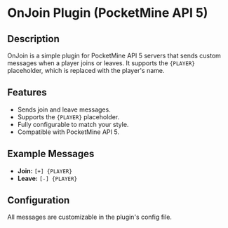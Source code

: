 # OnJoin Plugin (PocketMine API 5)

## Description
OnJoin is a simple plugin for PocketMine API 5 servers that sends custom messages when a player joins or leaves. It supports the `{PLAYER}` placeholder, which is replaced with the player's name.

## Features
- Sends join and leave messages.
- Supports the `{PLAYER}` placeholder.
- Fully configurable to match your style.
- Compatible with PocketMine API 5.

## Example Messages
- **Join:** `[+] {PLAYER}`
- **Leave:** `[-] {PLAYER}`

## Configuration
All messages are customizable in the plugin's config file.
